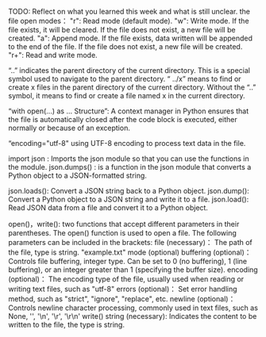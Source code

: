 TODO: Reflect on what you learned this week and what is still unclear.
the file open modes：
"r": Read mode (default mode).
"w": Write mode. If the file exists, it will be cleared. If the file does not exist, a new file will be created.
"a": Append mode. If the file exists, data written will be appended to the end of the file. If the file does not exist, a new file will be created.
"r+": Read and write mode.

“..” indicates the parent directory of the current directory. This is a special symbol used to navigate to the parent directory.
“ ../x” means to find or create x files in the parent directory of the current directory.
Without the “..” symbol, it means to find or create a file named x in the current directory.

“with open(...) as ... Structure”: A context manager in Python ensures that the file is automatically closed after the code block is executed, either normally or because of an exception.

“encoding="utf-8" using UTF-8 encoding to process text data in the file.

import json : Imports the json module so that you can use the functions in the module.
json.dumps() : is a function in the json module that converts a Python object to a JSON-formatted string.

json.loads(): Convert a JSON string back to a Python object.
json.dump(): Convert a Python object to a JSON string and write it to a file.
json.load(): Read JSON data from a file and convert it to a Python object.


open()，write(): two functions that accept different parameters in their parentheses.
The open() function is used to open a file. The following parameters can be included in the brackets:
   file (necessary)：
       The path of the file, type is string. "example.txt"
   mode (optional)
   buffering (optional)：
       Controls file buffering, integer type. Can be set to 0 (no buffering), 1 (line buffering), or an integer greater than 1 (specifying the buffer size).
   encoding (optional)：
       The encoding type of the file, usually used when reading or writing text files, such as "utf-8"
   errors (optional)：
       Set error handling method, such as "strict", "ignore", "replace", etc.
   newline (optional)：
       Controls newline character processing, commonly used in text files, such as None, '', '\n', '\r', '\r\n'
write() 
   string (necessary):
       Indicates the content to be written to the file, the type is string.

